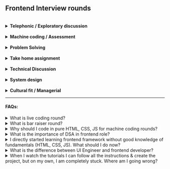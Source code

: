 ## Frontend Interview rounds

<br>

<details>
  <summary><strong>Telephonic / Exploratory discussion</strong></summary>

  <br>
  
  - generally takes from 20 mins to a maximum of 60 mins
  - used to assess eligibility/fitment of the candidate for the role
  - can be technical or a mix of technical & non-technical questions

  Notes:

  - Telephonic discussion evaluates the candidate using a set of technical questions
  - Exploratory discussion evaluates the candidate using technical/non-technical discussion

  Tips:

  - Brush your knowledge of the technologies and frameworks used in your projects and the skills expected
  - Learn about the company and go through the job description very well
</details>

<br>

<details>
  <summary><strong>Machine coding / Assessment</strong></summary>

  <br>
  
  - generally takes around 60 mins to a maximum of 120 mins
  - used to assess core frontend skills or tech stack knowledge of the candidate
  - purely technical round focused on frontend skills

  Notes:

  - Machine coding expects you to build or solve mini frontend projects or feature
  - Machine coding round allows you to access internet to search code syntaxes
  - Assessment can be a quiz or set of problems to solve (may involve both frontend & problem solving)

  Tips:

  - Practice HTML, CSS, JS and DOM mainpulations very well
  - Machine coding problem can be asked to solve using pure HTML + CSS + JS or with a framework
</details>

<br>

<details>
  <summary><strong>Problem Solving</strong></summary>

  <br>
  
  - generally takes from 30 mins to a maximum of 60 mins
  - used to assess the analytical and problem-solving skills of the candidate
  - purely technical round involving problem solving & DSA, but may not focus much on frontend skills

  Note:

  - expects you to understand the problem, get requirements clear, and come up with an optimized solution
  - generally asked to live coding using google docs or code editor
  - rather than final output and syntaxes, approach and methodologies are focused more
  
  Tips:

  - Practice various problems/DSA very well, by going through relevant materials before the interview
  - Think out loud & ask questions to clarify your understanding. Clarify all the doubts related to the question with the interviewer
  - Explain your approach to the interviewer and then proceed to solve the problem
  - It should not be an issue if you are not able to come up with an optimized solution in the first go
</details>

<br>

<details>
  <summary><strong>Take home assignment</strong></summary>

  <br>
  
  - generally takes from 1 day to 1 week
  - used to assess the capability of the candidate to work on real-time web application
  - purely technical challenge which requires project setup knowledge from scratch

  Note:

  - will not be included if machine coding round is already conducted/planned
  
  Tips:

  - Prepare well on one of the frontend frameworks like React, Angular, Vue
  - Also cover different aspects of the project such as:
    - Project Setup
    - Repo setup
    - Unit testing
    - Deployment etc.
</details>

<br>

<details>
  <summary><strong>Technical Discussion</strong></summary>

  <br>
  
  - generally takes around 40 mins to 60 mins
  - used to assess the technical strength of the candidate
  - is a purely technical round focused on frontend fundamentals and libraries/tools/frameworks

  Notes:

  - won't be restricted to scripted questions and can include anything technical
  - multiple technical discussions can be scheduled depending on the requirements
  - generally involves live coding with execution over screen sharing
</details>

<br>

<details>
  <summary><strong>System design</strong></summary>

  <br>
  
  - generally takes around 40 mins to 60 mins
  - used to assess the understanding & knowledge of the candidate w.r.t product architecture & design
  - purely technical round, focused on functional & non-functional aspects

  Notes:

  - won't be restricted only to frontend but can also involve engineering, UX, design thinking, etc.
  - expects to explain the interaction and integration between different components/layers of the system
  - will not be included for SDE1 role generally
</details>

<br>

<details>
  <summary><strong>Cultural fit / Managerial</strong></summary>

  <br>
  
  - generally takes around 30 mins to 60 mins
  - used to finalize if the candidate is fit for the job or role
  - is generally a non-technical round, but may involve technical challenges and puzzles
  
  Notes:

  - expects the candidate to answer different scenarios based on the experience
  - usually conducted by the hiring manager or higher management roles

  Tips:

  - Prepare and make notes of the projects you have worked on so far
  - Follow the [STAR](https://www.thebalancecareers.com/what-is-the-star-interview-response-technique-2061629) approach to answer scenario-based questions
</details>

---

#### FAQs:

<details>
  <summary>What is live coding round?</summary>
  
  <br>
  
  Live coding is generally a part of an interview round, where candidate is asked to share the screen and write the program or code snippet. Also candidate is expected to explain the approach while solving the program.
</details>

<details>
  <summary>What is bar raiser round?</summary>
  
  <br>
  
  Bar raiser round is a special technical round conducted to decide if the candidate is eligible or not. It is generally conducted in the below scenarios
  - There are multiple eligible candidates for the same role, but vacancies are fewer
  - The interview panel is not sure if the candidate is eligible for the role or not even after couple of interview rounds
  - The interview panel thinks the candidate is eligible for the higher role and is ready to check the elgiibility of the candidate
</details>

<details>
  <summary>Why should I code in pure HTML, CSS, JS for machine coding rounds?</summary>
</details>

<details>
  <summary>What is the importance of DSA in frontend role?</summary>
</details>

<details>
  <summary>I directly started learning frontend framework without good knowledge of fundamentals (HTML, CSS, JS). What should I do now?</summary>
</details>

<details>
  <summary>What is the difference between UI Engineer and frontend developer?</summary>
</details>

<details>
  <summary>When I watch the tutorials I can follow all the instructions & create the project, but on my own, I am completely stuck. Where am I going wrong?</summary>
</details>
